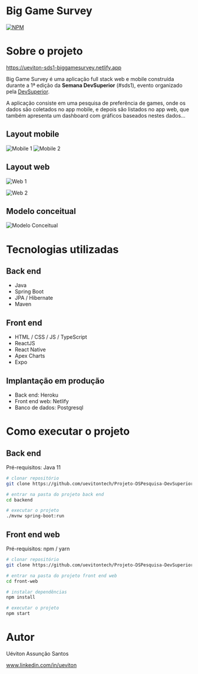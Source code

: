# Big Game Survey 
[![NPM](https://img.shields.io/npm/l/react)](https://github.com/uevitontech/Projeto-DSPesquisa-DevSuperior-1.0/blob/master/LICENSE) 

# Sobre o projeto

https://ueviton-sds1-biggamesurvey.netlify.app

Big Game Survey é uma aplicação full stack web e mobile construída durante a 1ª edição da **Semana DevSuperior** (#sds1), evento organizado pela [DevSuperior](https://devsuperior.com "Site da DevSuperior").

A aplicação consiste em uma pesquisa de preferência de games, onde os dados são coletados no app mobile, e depois são listados no app web, que também apresenta um dashboard com gráficos baseados nestes dados...

## Layout mobile
![Mobile 1](https://github.com/uevitontech/assets/blob/main/sds1/mobile1.png) ![Mobile 2](https://github.com/uevitontech/assets/blob/main/sds1/mobile2.png)

## Layout web
![Web 1](https://github.com/uevitontech/assets/blob/main/sds1/web1.png)

![Web 2](https://github.com/uevitontech/assets/blob/main/sds1/web2.png)

## Modelo conceitual
![Modelo Conceitual](https://github.com/uevitontech/assets/blob/main/sds1/modelo-conceitual.png)

# Tecnologias utilizadas
## Back end
- Java
- Spring Boot
- JPA / Hibernate
- Maven
## Front end
- HTML / CSS / JS / TypeScript
- ReactJS
- React Native
- Apex Charts
- Expo
## Implantação em produção
- Back end: Heroku
- Front end web: Netlify
- Banco de dados: Postgresql

# Como executar o projeto

## Back end
Pré-requisitos: Java 11

```bash
# clonar repositório
git clone https://github.com/uevitontech/Projeto-DSPesquisa-DevSuperior-1.0

# entrar na pasta do projeto back end
cd backend

# executar o projeto
./mvnw spring-boot:run
```

## Front end web
Pré-requisitos: npm / yarn

```bash
# clonar repositório
git clone https://github.com/uevitontech/Projeto-DSPesquisa-DevSuperior-1.0

# entrar na pasta do projeto front end web
cd front-web

# instalar dependências
npm install

# executar o projeto
npm start
```

# Autor

Uéviton Assunção Santos

www.linkedin.com/in/ueviton

